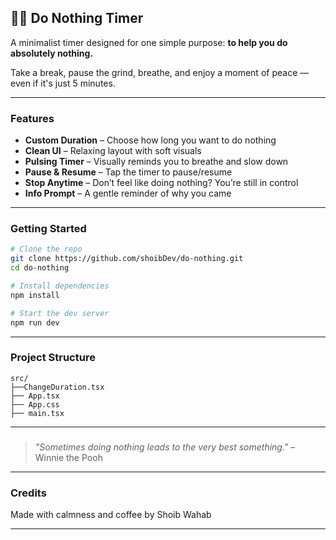 ## 🧘‍♂️ Do Nothing Timer

A minimalist timer designed for one simple purpose:
**to help you do absolutely nothing.**

Take a break, pause the grind, breathe, and enjoy a moment of peace — even if it's just 5 minutes.

---

### Features

*  **Custom Duration** – Choose how long you want to do nothing
*  **Clean UI** – Relaxing layout with soft visuals
*  **Pulsing Timer** – Visually reminds you to breathe and slow down
*  **Pause & Resume** – Tap the timer to pause/resume
*  **Stop Anytime** – Don’t feel like doing nothing? You’re still in control
*  **Info Prompt** – A gentle reminder of why you came


---

### Getting Started

```bash
# Clone the repo
git clone https://github.com/shoibDev/do-nothing.git
cd do-nothing

# Install dependencies
npm install

# Start the dev server
npm run dev
```

---

### Project Structure

```
src/
├──ChangeDuration.tsx
├── App.tsx
├── App.css
├── main.tsx
```

---

###
> *"Sometimes doing nothing leads to the very best something."* – Winnie the Pooh
---

###  Credits

Made with calmness and coffee by Shoib Wahab

---
